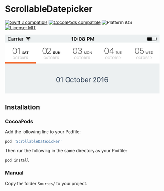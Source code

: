 ScrollableDatepicker
============

<p align="left">
	<a href="https://developer.apple.com/swift"><img src="https://img.shields.io/badge/Swift_3-compatible-4BC51D.svg?style=flat" alt="Swift 3 compatible" /></a>
	<a href="https://cocoapods.org/pods/ScrollableDatepicker"><img src="https://img.shields.io/badge/pod-1.0.4-blue.svg" alt="CocoaPods compatible" /></a>
	<img src="https://img.shields.io/badge/platform-iOS-blue.svg?style=flat" alt="Platform iOS" />
	<a href="https://raw.githubusercontent.com/maxsokolov/tablekit/master/LICENSE"><img src="http://img.shields.io/badge/license-MIT-blue.svg?style=flat" alt="License: MIT" /></a>
</p>

![demo](Screenshots/screen.png)


## Installation

### CocoaPods

Add the following line to your Podfile:

```ruby
pod 'ScrollableDatepicker'
```

Then run the following in the same directory as your Podfile:
```ruby
pod install
```

### Manual

Copy the folder `Sources/` to your project.


